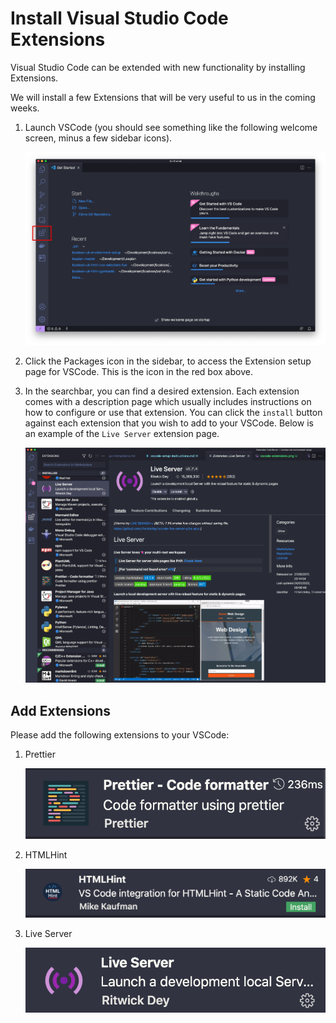 # Install Visual Studio Code Extensions

Visual Studio Code can be extended with new functionality by installing Extensions.

We will install a few Extensions that will be very useful to us in the coming weeks.

1. Launch VSCode (you should see something like the following welcome screen, minus a few sidebar icons).

   ![VSCode Welcome](images/vscode-welcome.png)

2. Click the Packages icon in the sidebar, to access the Extension setup page for VSCode. This is the icon in the red box above.
3. In the searchbar, you can find a desired extension. Each extension comes with a description page which usually includes instructions on how to configure or use that extension. You can click the `install` button against each extension that you wish to add to your VSCode. Below is an example of the `Live Server` extension page.

   ![VSCode Live Server](images/vscode-liveserver.png)

## Add Extensions

Please add the following extensions to your VSCode:

1. Prettier

   ![Prettier](images/prettier-extension.png)

2. HTMLHint

   ![HTMLHint](images/htmlhint-extension.png)

3. Live Server

   ![Live Server](images/liveserver-extension.png)
